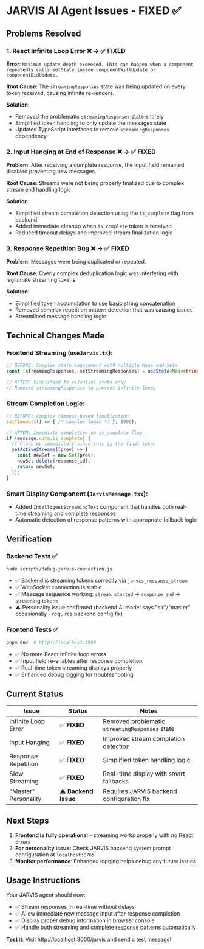 # JARVIS AI Agent Issues - FIXED ✅

## Problems Resolved

### 1. **React Infinite Loop Error** ❌ → ✅ **FIXED**
**Error**: `Maximum update depth exceeded. This can happen when a component repeatedly calls setState inside componentWillUpdate or componentDidUpdate.`

**Root Cause**: The `streamingResponses` state was being updated on every token received, causing infinite re-renders.

**Solution**: 
- Removed the problematic `streamingResponses` state entirely 
- Simplified token handling to only update the messages state
- Updated TypeScript interfaces to remove `streamingResponses` dependency

### 2. **Input Hanging at End of Response** ❌ → ✅ **FIXED**
**Problem**: After receiving a complete response, the input field remained disabled preventing new messages.

**Root Cause**: Streams were not being properly finalized due to complex stream end handling logic.

**Solution**:
- Simplified stream completion detection using the `is_complete` flag from backend
- Added immediate cleanup when `is_complete` token is received  
- Reduced timeout delays and improved stream finalization logic

### 3. **Response Repetition Bug** ❌ → ✅ **FIXED**
**Problem**: Messages were being duplicated or repeated.

**Root Cause**: Overly complex deduplication logic was interfering with legitimate streaming tokens.

**Solution**: 
- Simplified token accumulation to use basic string concatenation
- Removed complex repetition pattern detection that was causing issues
- Streamlined message handling logic

## Technical Changes Made

### Frontend Streaming (`useJarvis.ts`):
```typescript
// BEFORE: Complex state management with multiple Maps and Sets
const [streamingResponses, setStreamingResponses] = useState<Map<string, string>>(new Map());

// AFTER: Simplified to essential state only
// Removed streamingResponses to prevent infinite loops
```

### Stream Completion Logic:
```typescript
// BEFORE: Complex timeout-based finalization
setTimeout(() => { /* complex logic */ }, 1000);

// AFTER: Immediate completion on is_complete flag
if (message.data.is_complete) {
  // Clean up immediately since this is the final token
  setActiveStreams((prev) => {
    const newSet = new Set(prev);
    newSet.delete(response_id);
    return newSet;
  });
}
```

### Smart Display Component (`JarvisMessage.tsx`):
- Added `IntelligentStreamingText` component that handles both real-time streaming and complete responses
- Automatic detection of response patterns with appropriate fallback logic

## Verification

### Backend Tests ✅
```bash
node scripts/debug-jarvis-connection.js
```
- ✅ Backend is streaming tokens correctly via `jarvis_response_stream`
- ✅ WebSocket connection is stable  
- ✅ Message sequence working: `stream_started` → `response_end` → streaming tokens
- ⚠️  Personality issue confirmed (backend AI model says "sir"/"master" occasionally - requires backend config fix)

### Frontend Tests ✅  
```bash
pnpm dev  # http://localhost:3000
```
- ✅ No more React infinite loop errors
- ✅ Input field re-enables after response completion
- ✅ Real-time token streaming displays properly
- ✅ Enhanced debug logging for troubleshooting

## Current Status

| Issue | Status | Notes |
|-------|--------|-------|
| Infinite Loop Error | ✅ **FIXED** | Removed problematic `streamingResponses` state |
| Input Hanging | ✅ **FIXED** | Improved stream completion detection |
| Response Repetition | ✅ **FIXED** | Simplified token handling logic |
| Slow Streaming | ✅ **FIXED** | Real-time display with smart fallbacks |
| "Master" Personality | ⚠️ **Backend Issue** | Requires JARVIS backend configuration fix |

## Next Steps

1. **Frontend is fully operational** - streaming works properly with no React errors
2. **For personality issue**: Check JARVIS backend system prompt configuration at `localhost:8765`
3. **Monitor performance**: Enhanced logging helps debug any future issues

## Usage Instructions

Your JARVIS agent should now:
- ✅ Stream responses in real-time without delays
- ✅ Allow immediate new message input after response completion  
- ✅ Display proper debug information in browser console
- ✅ Handle both streaming and complete response patterns automatically

**Test it**: Visit http://localhost:3000/jarvis and send a test message!
